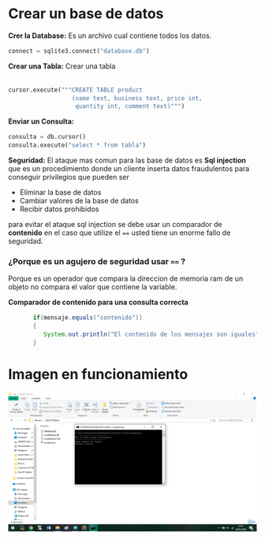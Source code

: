 # Crear un base de datos


**Crer la Database:** Es un archivo cual contiene todos los datos.

```python
connect = sqlite3.connect("database.db")
```

**Crear una Tabla:** Crear una tabla

```python

cursor.execute("""CREATE TABLE product
                  (name text, business text, price int, 
                   quantity int, comment text)""")
```

**Enviar un Consulta:**

```python
consulta = db.cursor()
consulta.execute("select * from tabla")
```

**Seguridad:** El ataque mas comun para las base de datos es **Sql injection** que es un procedimiento donde un cliente inserta datos fraudulentos para conseguir privilegios que pueden ser 

* Eliminar la base de datos
* Cambiar valores de la base de datos
* Recibir datos prohibidos

para evitar el ataque sql injection se debe usar un comparador de **contenido** en el caso que utilize el ```==```  usted tiene un enorme fallo de seguridad.

### ¿Porque es un agujero de seguridad usar ```==``` ?
Porque es un operador que compara la direccion de memoria ram de un objeto no compara el valor que contiene la variable.

**Comparador de contenido para una consulta correcta**
 
 ```java
        if(mensaje.equals("contenido"))
        {
           System.out.println("El contenido de los mensajes son iguales");
        }
 
```


# Imagen en funcionamiento

![alt text](https://github.com/IDiegoUlises/Crea-una-Base-de-Datos/blob/master/images/database.png)








